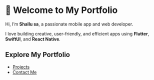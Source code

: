 # 👋 Welcome to My Portfolio

Hi, I’m **Shallu sa**, a passionate mobile app and web developer.

I love building creative, user-friendly, and efficient apps using **Flutter**, **SwiftUI**, and **React Native**.

##  Explore My Portfolio
- [Projects](./projects.md)
- [Contact Me](./contact.md)

